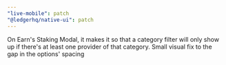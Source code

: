 ```yaml
---
"live-mobile": patch
"@ledgerhq/native-ui": patch
---
```


On Earn's Staking Modal, it makes it so that a category filter will only show up if there's at least one provider of that category.
Small visual fix to the gap in the options' spacing

